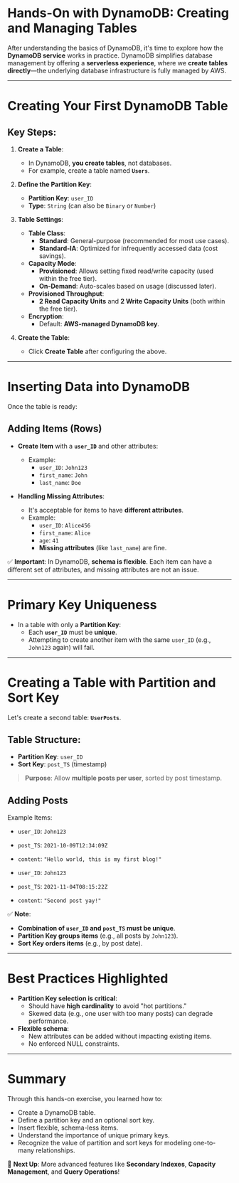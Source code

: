 # **Hands-On with DynamoDB: Creating and Managing Tables**

After understanding the basics of DynamoDB, it's time to explore how the **DynamoDB service** works in practice. DynamoDB simplifies database management by offering a **serverless experience**, where we **create tables directly**—the underlying database infrastructure is fully managed by AWS.

---

# **Creating Your First DynamoDB Table**

## **Key Steps:**

1. **Create a Table**:
   - In DynamoDB, **you create tables**, not databases.
   - For example, create a table named **`Users`**.

2. **Define the Partition Key**:
   - **Partition Key**: `user_ID`
   - **Type**: `String` (can also be `Binary` or `Number`)

3. **Table Settings**:
   - **Table Class**:
     - **Standard**: General-purpose (recommended for most use cases).
     - **Standard-IA**: Optimized for infrequently accessed data (cost savings).
   - **Capacity Mode**:
     - **Provisioned**: Allows setting fixed read/write capacity (used within the free tier).
     - **On-Demand**: Auto-scales based on usage (discussed later).
   - **Provisioned Throughput**:
     - **2 Read Capacity Units** and **2 Write Capacity Units** (both within the free tier).
   - **Encryption**:
     - Default: **AWS-managed DynamoDB key**.

4. **Create the Table**:
   - Click **Create Table** after configuring the above.

---

# **Inserting Data into DynamoDB**

Once the table is ready:

## **Adding Items (Rows)**

- **Create Item** with a **`user_ID`** and other attributes:
  - Example:
    - `user_ID`: `John123`
    - `first_name`: `John`
    - `last_name`: `Doe`

- **Handling Missing Attributes**:
  - It's acceptable for items to have **different attributes**.
  - Example:
    - `user_ID`: `Alice456`
    - `first_name`: `Alice`
    - `age`: `41`
    - **Missing attributes** (like `last_name`) are fine.

✅ **Important**: In DynamoDB, **schema is flexible**. Each item can have a different set of attributes, and missing attributes are not an issue.

---

# **Primary Key Uniqueness**

- In a table with only a **Partition Key**:
  - Each **`user_ID`** must be **unique**.
  - Attempting to create another item with the same `user_ID` (e.g., `John123` again) will fail.

---

# **Creating a Table with Partition and Sort Key**

Let's create a second table: **`UserPosts`**.

## **Table Structure:**

- **Partition Key**: `user_ID`
- **Sort Key**: `post_TS` (timestamp)

> **Purpose**: Allow **multiple posts per user**, sorted by post timestamp.

## **Adding Posts**

Example Items:
- `user_ID`: `John123`
- `post_TS`: `2021-10-09T12:34:09Z`
- `content`: `"Hello world, this is my first blog!"`

- `user_ID`: `John123`
- `post_TS`: `2021-11-04T08:15:22Z`
- `content`: `"Second post yay!"`

✅ **Note**:  
- **Combination of `user_ID` and `post_TS` must be unique**.
- **Partition Key groups items** (e.g., all posts by `John123`).
- **Sort Key orders items** (e.g., by post date).

---

# **Best Practices Highlighted**

- **Partition Key selection is critical**:
  - Should have **high cardinality** to avoid "hot partitions."
  - Skewed data (e.g., one user with too many posts) can degrade performance.
- **Flexible schema**:
  - New attributes can be added without impacting existing items.
  - No enforced NULL constraints.

---

# **Summary**

Through this hands-on exercise, you learned how to:

- Create a DynamoDB table.
- Define a partition key and an optional sort key.
- Insert flexible, schema-less items.
- Understand the importance of unique primary keys.
- Recognize the value of partition and sort keys for modeling one-to-many relationships.

🚀 **Next Up**: More advanced features like **Secondary Indexes**, **Capacity Management**, and **Query Operations**!